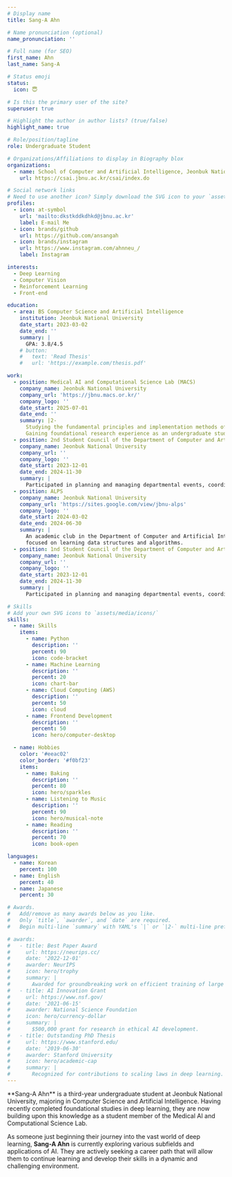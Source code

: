 ```yaml
---
# Display name
title: Sang-A Ahn

# Name pronunciation (optional)
name_pronunciation: ''

# Full name (for SEO)
first_name: Ahn
last_name: Sang-A 

# Status emoji
status:
  icon: 😇

# Is this the primary user of the site?
superuser: true

# Highlight the author in author lists? (true/false)
highlight_name: true

# Role/position/tagline
role: Undergraduate Student

# Organizations/Affiliations to display in Biography blox
organizations:
  - name: School of Computer and Artificial Intelligence, Jeonbuk National University
    url: https://csai.jbnu.ac.kr/csai/index.do

# Social network links
# Need to use another icon? Simply download the SVG icon to your `assets/media/icons/` folder.
profiles:
  - icon: at-symbol
    url: 'mailto:dkstkddkdhkd@jbnu.ac.kr'
    label: E-mail Me
  - icon: brands/github
    url: https://github.com/ansangah
  - icon: brands/instagram     
    url: https://www.instagram.com/ahnneu_/
    label: Instagram

interests:
  - Deep Learning
  - Computer Vision
  - Reinforcement Learning
  - Front-end

education:
  - area: BS Computer Science and Artificial Intelligence
    institution: Jeonbuk National University
    date_start: 2023-03-02
    date_end: ''
    summary: |
      GPA: 3.8/4.5
    # button:
    #   text: 'Read Thesis'
    #   url: 'https://example.com/thesis.pdf'

work:
  - position: Medical AI and Computational Science Lab (MACS)
    company_name: Jeonbuk National University
    company_url: 'https://jbnu.macs.or.kr/'
    company_logo: ''
    date_start: 2025-07-01
    date_end: ''
    summary: |2-
      Studying the fundamental principles and implementation methods of deep learning.
      Gaining foundational research experience as an undergraduate student.
  - position: 2nd Student Council of the Department of Computer and Artificial Intelligence (Planning Department)
    company_name: Jeonbuk National University
    company_url: ''
    company_logo: ''
    date_start: 2023-12-01
    date_end: 2024-11-30
    summary: |
      Participated in planning and managing departmental events, coordinating schedules, collaborating with team members, and handling budget management as part of the Planning Department.
  - position: ALPS
    company_name: Jeonbuk National University
    company_url: 'https://sites.google.com/view/jbnu-alps'
    company_logo: ''
    date_start: 2024-03-02
    date_end: 2024-06-30
    summary: |
      An academic club in the Department of Computer and Artificial Intelligence Engineering
      focused on learning data structures and algorithms.
  - position: 1nd Student Council of the Department of Computer and Artificial Intelligence (Planning Department)
    company_name: Jeonbuk National University
    company_url: ''
    company_logo: ''
    date_start: 2023-12-01
    date_end: 2024-11-30
    summary: |
      Participated in planning and managing departmental events, coordinating schedules, collaborating with team members, and handling budget management as part of the Planning Department.

# Skills
# Add your own SVG icons to `assets/media/icons/`
skills:
  - name: Skills
    items:
      - name: Python
        description: ''
        percent: 90
        icon: code-bracket
      - name: Machine Learning
        description: ''
        percent: 20
        icon: chart-bar
      - name: Cloud Computing (AWS)
        description: ''
        percent: 50
        icon: cloud
      - name: Frontend Development
        description: ''
        percent: 50
        icon: hero/computer-desktop

  - name: Hobbies
    color: '#eeac02'
    color_border: '#f0bf23'
    items:
      - name: Baking
        description: ''
        percent: 80
        icon: hero/sparkles
      - name: Listening to Music
        description: ''
        percent: 90
        icon: hero/musical-note
      - name: Reading
        description: ''
        percent: 70
        icon: book-open

languages:
  - name: Korean
    percent: 100
  - name: English
    percent: 40
  - name: Japanese
    percent: 30

# Awards.
#   Add/remove as many awards below as you like.
#   Only `title`, `awarder`, and `date` are required.
#   Begin multi-line `summary` with YAML's `|` or `|2-` multi-line prefix and indent 2 spaces below.

# awards:
#   - title: Best Paper Award
#     url: https://neurips.cc/
#     date: '2022-12-01'
#     awarder: NeurIPS
#     icon: hero/trophy
#     summary: |
#       Awarded for groundbreaking work on efficient training of large models.
#   - title: AI Innovation Grant
#     url: https://www.nsf.gov/
#     date: '2021-06-15'
#     awarder: National Science Foundation
#     icon: hero/currency-dollar
#     summary: |
#       $500,000 grant for research in ethical AI development.
#   - title: Outstanding PhD Thesis
#     url: https://www.stanford.edu/
#     date: '2019-06-30'
#     awarder: Stanford University
#     icon: hero/academic-cap
#     summary: |
#       Recognized for contributions to scaling laws in deep learning.
---
```

<div data-pagefind-body>
**Sang-A Ahn** is a third-year undergraduate student at Jeonbuk National University, majoring in Computer Science and Artificial Intelligence. Having recently completed foundational studies in deep learning, they are now building upon this knowledge as a student member of the Medical AI and Computational Science Lab.

As someone just beginning their journey into the vast world of deep learning, **Sang-A Ahn** is currently exploring various subfields and applications of AI. They are actively seeking a career path that will allow them to continue learning and develop their skills in a dynamic and challenging environment.
</div>